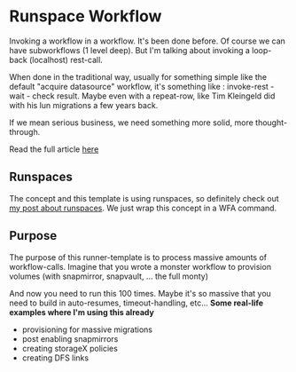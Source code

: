 # Runspace Workflow
Invoking a workflow in a workflow.  It's been done before.  Of course we can have subworkflows (1 level deep).
But I'm talking about invoking a loop-back (localhost) rest-call.

When done in the traditional way, usually for something simple like the default "acquire datasource" workflow, it's something like : invoke-rest - wait - check result.
Maybe even with a repeat-row, like Tim Kleingeld did with his lun migrations a few years back.

If we mean serious business, we need something more solid, more thought-through.

Read the full article [here](http://www.wfaguy.com/2018/03/wfa-sub-workflow-runner-template.html)

## Runspaces
The concept and this template is using runspaces, so definitely check out [my post about runspaces](http://www.wfaguy.com/2018/03/run-powershell-scripts-in-parallel.html).
We just wrap this concept in a WFA command.

## Purpose
The purpose of this runner-template is to process massive amounts of workflow-calls.  Imagine that you wrote a monster workflow to provision volumes (with snapmirror, snapvault, ... the full monty)

And now you need to run this 100 times.  Maybe it's so massive that you need to build in auto-resumes, timeout-handling, etc...
**Some real-life examples where I'm using this already**
* provisioning for massive migrations
* post enabling snapmirrors
* creating storageX policies
* creating DFS links

